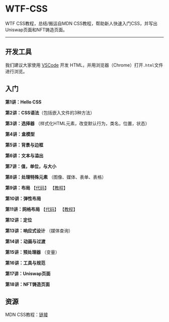 # WTF-CSS
WTF CSS教程，总结/搬运自MDN CSS教程，帮助新人快速入门CSS，并写出Uniswap页面和NFT铸造页面。

---

## 开发工具

我们建议大家使用 [VSCode](https://code.visualstudio.com/download) 开发 HTML，并用浏览器（Chrome）打开`.html`文件进行浏览。

## 入门

**第1讲：Hello CSS**

**第2讲：CSS语法**（包括嵌入文件的3种方法）

**第3讲：选择器** （样式化HTML元素，改变默认行为，类名，位置，状态）

**第4讲：盒模型** 

**第5讲：背景与边框** 

**第6讲：文本与溢出**

**第7讲：值，单位，与大小**

**第8讲：处理特殊元素** （图像、媒体、表单、表格）

**第9讲：布局** 【[代码](https://github.com/WTFAcademy/WTF-CSS/blob/main/09_Layout)】 【[教程](https://github.com/WTFAcademy/WTF-CSS/blob/main/09_Layout/readme.md)】

**第10讲：弹性布局**

**第11讲：网格布局** 【[代码](https://github.com/WTFAcademy/WTF-CSS/blob/main/11_Grid)】 【[教程](https://github.com/WTFAcademy/WTF-CSS/blob/main/11_Grid/readme.md)】

**第12讲：定位**

**第13讲：响应式设计** （媒体查询）

**第14讲：动画与过渡**

**第15讲：预处理器** （变量）

**第16讲：工具与规范** 

**第17讲：Uniswap页面**

**第18讲：NFT铸造页面** 

## 资源

MDN CSS教程：[链接](https://developer.mozilla.org/zh-CN/docs/Web/CSS)
